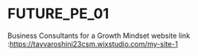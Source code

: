 # FUTURE_PE_01
Business Consultants for a Growth Mindset
website link :https://tavvaroshini23csm.wixstudio.com/my-site-1
